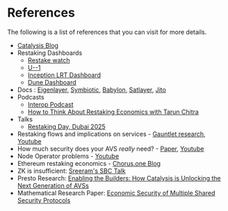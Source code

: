 # References

The following is a list of references that you can visit for more details.

- [Catalysis Blog](https://blog.catalysis.network)
- Restaking Dashboards
  - [Restake watch](https://restake.watch/)
  - [U--1](https://u--1.com/)
  - [Inception LRT Dashboard](https://inceptionlrt.com/restaking-explorer)
  - [Dune Dashboard](https://dune.com/blocklytics/ethereum-restaking)
- Docs :  [Eigenlayer](https://docs.eigenlayer.xyz/), [Symbiotic](https://docs.symbiotic.fi/), [Babylon](https://docs.babylonchain.io/docs/introduction/overview), [Satlayer](https://docs.satlayer.xyz/), [Jito](https://www.jito.network/restaking/)
- Podcasts
  - [Interop Podcast](https://x.com/seb3point0/status/1874866432615616828)
  - [How to Think About Restaking Economics with Tarun Chitra](https://therollup.co/podcast/how-to-think-about-restaking-economics-with-tarun-chitra)
- Talks
  - [Restaking Day, Dubai 2025](https://www.youtube.com/watch?v=DW33bexlxWo)
- Restaking flows and implications on services - [Gauntlet research](https://www.gauntlet.xyz/resources/restaking-flows-and-implications-on-services), [Youtube](https://youtu.be/vuZ1vfDgIbo?si=ZJIqbnvnmQujKva5)
- How much security does your AVS _really_ need? - [Paper](https://arxiv.org/abs/2408.00928), [Youtube](https://www.youtube.com/watch?v=Cd89kupFgig)
- Node Operator problems - [Youtube](https://youtu.be/pmozNGACsGc?si=4-1UNgvlBTswqaM8&t=805)
- Ethereum restaking economics - [Chorus.one Blog](https://chorus.one/articles/the-state-of-ethereum-restaking-economics-challenges-and-future-directions)
- ZK is insufficient: [Sreeram's SBC Talk](https://www.youtube.com/watch?v=YSuG2kXjLNA)
- Presto Research: [Enabling the Builders: How Catalysis is Unlocking the Next Generation of AVSs](https://www.prestolabs.io/research/enabling-the-builders-how-catalysis-is-unlocking-the-next-generation-of-avss)
- Mathematical Research Paper: [Economic Security of Multiple Shared Security Protocols](https://arxiv.org/abs/2505.03843)
